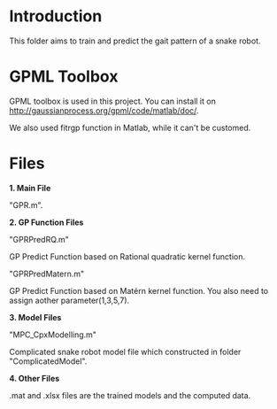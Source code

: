 # Introduction

This folder aims to train and predict the gait pattern of a snake robot. 

# GPML Toolbox

GPML toolbox is used in this project. You can install it on  http://gaussianprocess.org/gpml/code/matlab/doc/.

We also used fitrgp function in Matlab, while it can't be customed. 

# Files

__1. Main File__

"GPR.m".

__2. GP Function Files__

"GPRPredRQ.m" 

GP Predict Function based on Rational quadratic kernel function.

"GPRPredMatern.m" 

GP Predict Function based on Matérn kernel function. You also need to assign aother         parameter(1,3,5,7).

__3. Model Files__

"MPC_CpxModelling.m" 

Complicated snake robot model file which constructed in folder "ComplicatedModel".

__4. Other Files__

.mat and .xlsx files are the trained models and the computed data.
